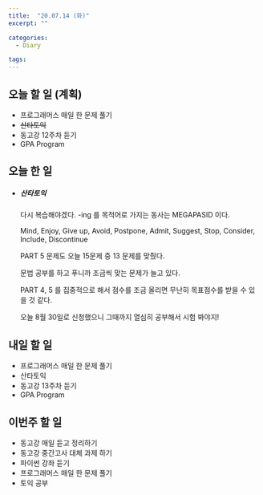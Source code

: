 ```yaml
---
title:  "20.07.14 (화)"
excerpt: ""

categories:
  - Diary

tags:
---
```


## 오늘 할 일 (계획)

- 프로그래머스 매일 한 문제 풀기
- ~~산타토익~~
- 동고강 12주차 듣기
- GPA Program

## 오늘 한 일

- ##### 산타토익

  다시 복습해야겠다. -ing 를 목적어로 가지는 동사는 MEGAPASID 이다.

  Mind, Enjoy, Give up, Avoid, Postpone, Admit, Suggest, Stop, Consider, Include, Discontinue

  PART 5 문제도 오늘 15문제 중 13 문제를 맞췄다.

  문법 공부를 하고 푸니까 조금씩 맞는 문제가 늘고 있다.

  PART 4, 5 를 집중적으로 해서 점수를 조금 올리면 무난히 목표점수를 받을 수 있을 것 같다.

  오늘 8월 30일로 신청했으니 그때까지 열심히 공부해서 시험 봐야지!


## 내일 할 일

- 프로그래머스 매일 한 문제 풀기
- 산타토익
- 동고강 13주차 듣기
- GPA Program

## 이번주 할 일

- 동고강 매일 듣고 정리하기
- 동고강 중간고사 대체 과제 하기
- 파이썬 강좌 듣기
- 프로그래머스 매일 한 문제 풀기
- 토익 공부
